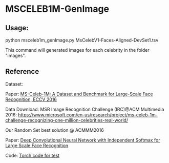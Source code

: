 # MSCELEB1M-GenImage


## Usage:

python msceleb1m_genImage.py MsCelebV1-Faces-Aligned-DevSet1.tsv

This command will generated images for each celebrity in the folder "images".


## Reference
Dataset: 

Paper: [MS-Celeb-1M: A Dataset and Benchmark for Large-Scale Face Recognition, ECCV 2016](http://link.springer.com/chapter/10.1007%2F978-3-319-46487-9_6)

Data Download: MSR Image Recognition Challenge (IRC)@ACM Multimedia 2016: https://www.microsoft.com/en-us/research/project/ms-celeb-1m-challenge-recognizing-one-million-celebrities-real-world/


Our Random Set best solution @ ACMMM2016 

Paper: [Deep Convolutional Neural Network with Independent Softmax for Large Scale Face Recognition](http://dl.acm.org/citation.cfm?doid=2964284.2984060)

Code: [Torch code for test](https://github.com/wuyuebupt/msceleb2016acmmm)
